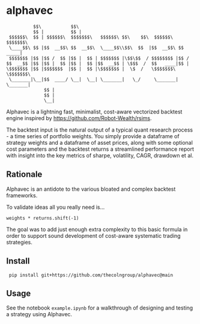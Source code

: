 # alphavec

```
          $$\           $$\                                               
          $$ |          $$ |                                              
 $$$$$$\  $$ | $$$$$$\  $$$$$$$\   $$$$$$\ $$\    $$\  $$$$$$\   $$$$$$$\ 
 \____$$\ $$ |$$  __$$\ $$  __$$\  \____$$\\$$\  $$  |$$  __$$\ $$  _____|
 $$$$$$$ |$$ |$$ /  $$ |$$ |  $$ | $$$$$$$ |\$$\$$  / $$$$$$$$ |$$ /      
$$  __$$ |$$ |$$ |  $$ |$$ |  $$ |$$  __$$ | \$$$  /  $$   ____|$$ |      
\$$$$$$$ |$$ |$$$$$$$  |$$ |  $$ |\$$$$$$$ |  \$  /   \$$$$$$$\ \$$$$$$$\ 
 \_______|\__|$$  ____/ \__|  \__| \_______|   \_/     \_______| \_______|
              $$ |                                                        
              $$ |                                                        
              \__|                                                                                                         
```

Alphavec is a lightning fast, minimalist, cost-aware vectorized backtest engine inspired by https://github.com/Robot-Wealth/rsims.

The backtest input is the natural output of a typical quant research process - a time series of portfolio weights. You simply provide a dataframe of strategy weights and a dataframe of asset prices, along with some optional cost parameters and the backtest returns a streamlined performance report with insight into the key metrics of sharpe, volatility, CAGR, drawdown et al.

## Rationale

Alphavec is an antidote to the various bloated and complex backtest frameworks.

To validate ideas all you really need is...

``` weights * returns.shift(-1) ```

The goal was to add just enough extra complexity to this basic formula in order to support sound development of cost-aware systematic trading strategies.

## Install

``` pip install git+https://github.com/thecolngroup/alphavec@main```

## Usage

See the notebook ```example.ipynb``` for a walkthrough of designing and testing a strategy using Alphavec.
